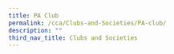```yaml
---
title: PA Club
permalink: /cca/Clubs-and-Societies/PA-club/
description: ""
third_nav_title: Clubs and Societies
---
```


